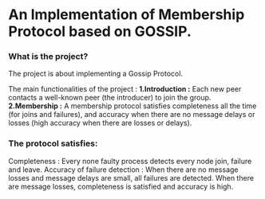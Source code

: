 # An Implementation of Membership Protocol based on GOSSIP.

### What is the project?
The project is about implementing a Gossip Protocol.

The main functionalities of the project :
**1.Introduction :** Each new peer contacts a well-known peer (the introducer) to join the group.
**2.Membership :** A membership protocol satisfies completeness all the time (for joins and failures), and accuracy when there are no message delays or losses (high accuracy when there are losses or delays).


### The protocol satisfies:

Completeness : Every none faulty process detects every node join, failure and leave.
Accuracy of failure detection : When there are no message losses and message delays are small, all failures are detected. When there are message losses, completeness is satisfied and accuracy is high. 
